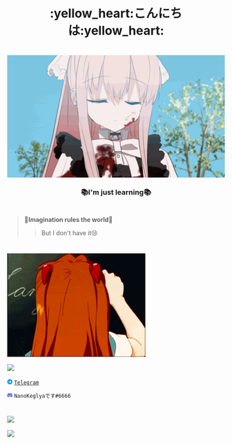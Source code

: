 <h1 align = "center">:yellow_heart:こんにちは:yellow_heart:</h1>

# <img src="https://github.com/Nano-Keglya/Nano-Keglya/blob/main/logo.gif" align="center" width="2000">

**<h3 align = "center">:books:I'm just learning:books:</h3>**
#

> :speech_balloon:**Imagination rules the world**:speech_balloon:
>> But I don't have it:cry:

#

![q](https://github.com/Nano-Keglya/Nano-Keglya/blob/main/asuka.gif)

![](https://readme-typing-svg.herokuapp.com?color=FF0000&size=30&&lines=🖊+You+can+contact+me:)
 
<img src="https://github.com/Nano-Keglya/Nano-Keglya/blob/main/telegram.png" width="12"> [``Telegram``](https://t.me/nanokeglya)

<img src="https://github.com/Nano-Keglya/Nano-Keglya/blob/main/discord.png" width="12"> ``NanoKeglyaです#6666``
#

![](https://komarev.com/ghpvc/?username=Nano-Keglya)

![](https://github-readme-stats.vercel.app/api/top-langs/?username=Nano-Keglya&layout=compact)
